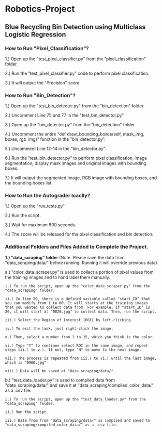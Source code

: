 # Robotics-Project
## Blue Recycling Bin Detection using Multiclass Logistic Regression

### How to Run "Pixel_Classification"?
1.) Open up the "test_pixel_classifier.py" from the "pixel_classification" folder.

2.) Run the "test_pixel_classifier.py" code to perform pixel classification.

3.) It will output the "Precision" score.

### How to Run "Bin_Detection"?
1.) Open up the "test_bin_detector.py" from the "bin_detection" folder.

2.) Uncomment Line 75 and 77 in the "test_bin_detector.py" 

3.) Open up the "bin_detector.py" from the "bin_detection" folder.

4.) Uncomment the entire "def draw_bounding_boxes(self, mask_img, boxes, rgb_img)" function in the "bin_detector.py".

5.) Uncomment Line 12-14 in the "bin_detector.py".

6.) Run the "test_bin_detector.py" to perform pixel classification, image segmentation, display mask images and original images with bounding boxes.

7.) It will output the segmented image, RGB image with bounding boxes, and the bounding boxes list.


### How to Run the Autograder loaclly?
1.) Open up the "run_tests.py"

2.) Run the script.

3.) Wait for maximum 600 seconds. 

4.) The score will be released for the pixel classification and bin detection.


### Additional Folders and Files Added to Complete the Project.
**1.) "data_scraping" folder** (Note: Please save the data from "data_scraping/data/" before running. Running it will override previous data)

a.) "color_data_scraper.py" is used to collect a portion of pixel values from the training images and to hand label them manually.

    i.) To run the script, open up the "color_data_scraper.py" from the "data_scraping" folder. 
    
    ii.) In line 20, there is a defined variable called "start_ID" that you can modify from 1 to 60. It will starts at the training images that you wanted to collect data from. For example, if "start_ID" is 20, it will start at "0020.jpg" to collect data. Then, run the script.

    iii.) Select the Region of Interest (ROI) by left-clicking.

    iv.) To exit the task, just right-click the image.

    v.) Then, select a number from 1 to 15, which you think is the color.

    vi.) Type "Y" to continue select ROI in the same image, and repeat steps iii.) to v.). If not, type "N" to move to the next image.

    vii.) The process is repeated from iii.) to vi.) until the last image, which is "0060.jpg"

    viii.) Data will be saved at "data_scraping/data/".

b.) "test_data_loader.py" is used to compiled data from "data_scraping/data/"  and save it at "data_scraping/compiled_color_data/" as a .csv file.

    i.) To run the script, open up the "test_data_loader.py" from the "data_scraping" folder. 

    ii.) Run the script.
    
    iii.) Data from from "data_scraping/data/" is complied and saved to "data_scraping/compiled_color_data/" as a .csv file.

